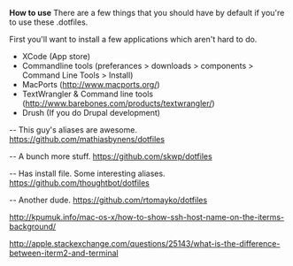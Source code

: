 **How to use**
There are a few things that you should have by default if you're to use these .dotfiles.

First you'll want to install a few applications which aren't hard to do.

* XCode (App store)
* Commandline tools (preferances > downloads > components > Command Line Tools > Install)
* MacPorts (http://www.macports.org/)
* TextWrangler & Command line tools (http://www.barebones.com/products/textwrangler/) 
* Drush (If you do Drupal development)

-- This guy's aliases are awesome.
https://github.com/mathiasbynens/dotfiles

-- A bunch more stuff.
https://github.com/skwp/dotfiles

-- Has install file. Some interesting aliases.
https://github.com/thoughtbot/dotfiles

-- Another dude.
https://github.com/rtomayko/dotfiles


http://kpumuk.info/mac-os-x/how-to-show-ssh-host-name-on-the-iterms-background/

http://apple.stackexchange.com/questions/25143/what-is-the-difference-between-iterm2-and-terminal
